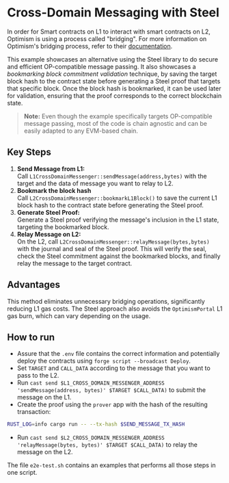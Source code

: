 # Cross-Domain Messaging with Steel
In order for Smart contracts on L1 to interact with smart contracts on L2, Optimism is using a process called "bridging". For more information on Optimism's bridging process, refer to their [documentation](https://docs.optimism.io/builders/app-developers/bridging/messaging).

This example showcases an alternative using the Steel library to do secure and efficient OP-compatible message passing.
It also showcases a *bookmarking block commitment validation* technique, by saving the target block hash to the contract state before generating a Steel proof that targets that specific block. Once the block hash is bookmarked, it can be used later for validation, ensuring that the proof corresponds to the correct blockchain state.

> **Note:** Even though the example specifically targets OP-compatible message passing, most of the code is chain agnostic and can be easily adapted to any EVM-based chain.  

## Key Steps
1. **Send Message from L1:**<br>
Call `L1CrossDomainMessenger::sendMessage(address,bytes)` with the target and the data of message you want to relay to L2.
2. **Bookmark the block hash**<br>
Call `L2CrossDomainMessenger::bookmarkL1Block()` to save the current L1 block hash to the contract state before generating the Steel proof.
3. **Generate Steel Proof:**<br>
Generate a Steel proof verifying the message's inclusion in the L1 state, targeting the bookmarked block.
4. **Relay Message on L2:**<br>
On the L2, call `L2CrossDomainMessenger::relayMessage(bytes,bytes)` with the journal and seal of the Steel proof. This will verify the seal, check the Steel commitment against the bookmarked blocks, and finally relay the message to the target contract.

## Advantages
This method eliminates unnecessary bridging operations, significantly reducing L1 gas costs. The Steel approach also avoids the `OptimismPortal` L1 gas burn, which can vary depending on the usage.

## How to run

- Assure that the `.env` file contains the correct information and potentially deploy the contracts using `forge script --broadcast Deploy`.
- Set `TARGET` and `CALL_DATA` according to the message that you want to pass to the L2.
- Run `cast send $L1_CROSS_DOMAIN_MESSENGER_ADDRESS 'sendMessage(address, bytes)' $TARGET $CALL_DATA)` to submit the message on the L1.
- Create the proof using the `prover` app with the hash of the resulting transaction:
```bash
RUST_LOG=info cargo run -- --tx-hash $SEND_MESSAGE_TX_HASH
```
- Run `cast send $L2_CROSS_DOMAIN_MESSENGER_ADDRESS 'relayMessage(bytes, bytes)' $TARGET $CALL_DATA)` to relay the message on the L2.

The file `e2e-test.sh` contains an examples that performs all those steps in one script.
